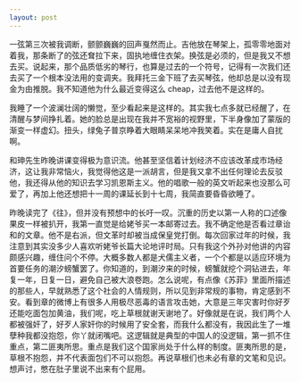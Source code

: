```yaml
---
layout: post
---
```


一弦第三次被我调断，颤颤巍巍的回声戛然而止。吉他放在琴架上，孤零零地面对着我，那条断了的弦还耷拉下来，固执地缠住衣架。换弦是必须的，但是我又不想去买。说起来，那个品质低劣的琴行，也算是过去的一个符号，记得有一次我们还去买了一个根本没法用的变调夹。我拜托三金下班了去买琴弦，他却总是以没有现金为由推脱。我不知道他为什么最近变得这么 cheap，过去他不是这样的。

我睡了一个波澜壮阔的懒觉，至少看起来是这样的。其实我七点多就已经醒了，在清醒与梦间挣扎着。她的脸总是出现在我并不宽裕的视野里，下半身像加了蒙版的渐变一样虚幻。扭头，绿兔子普京睁着大眼睛呆呆地冲我笑着。实在是庸人自扰啊。

和珅先生昨晚讲课变得极为意识流。他甚至坚信着计划经济不应该改革成市场经济，这让我非常恼火，我觉得他这是一派胡言，但是我又拿不出任何理论去反驳他，我还得从他的知识去学习凯恩斯主义。他的唱歌一般的英文听起来也没那么可爱了，再加上他还想把十一周的课延长到十七周，我简直要昏昏欲睡了。

昨晚读完了《往》，但并没有预想中的长吁一叹。沉重的历史以第一人称的口述像果皮一样被扒开，我第一直觉是给姥爷买一本邮寄过去。我不确定他是否看过章诒和的文章。他不是右派，但文革时却被当成保皇党打倒。每次回家过年的时候，我注意到其实没多少人喜欢听姥爷长篇大论地评时局。只有我这个外孙对他讲的内容颇感兴趣，缠住问个不停。大概多数人都是犬儒主义者，一个个都是以适应环境为首要任务的潮汐螃蟹罢了。你知道的，到潮汐来的时候，螃蟹就挖个洞钻进去，年复一年，日复一日，避免自己被大浪卷跑。怎么说呢，有点像《苏菲》里面所描述的那些人，早就熟悉了这个社会的人情规则，所以见到非常规的事物，肯定感到不安。看到章的微博上有很多人用极尽恶毒的语言攻击她，大意是三年灾害时你好歹还能吃面包加黄油，我们呢，吃上草根就谢天谢地了。好像就是在说，我们两个人都被强奸了，好歹人家奸你的时候用了安全套，而我什么都没有，我因此生了一堆孽种我都没抱怨，你丫就闭嘴吧。这逻辑就是典型的中国人的没逻辑，第一抓不住重点，第二匪夷所思。重点是我们这个国家尚处于什么样的制度。匪夷所思的是，草根不抱怨，并不代表面包们不可以抱怨。再说草根们也未必有章的文笔和见识。想声讨，憋在肚子里说不出来有个屁用。
